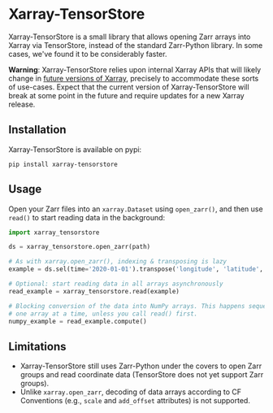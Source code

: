 # Xarray-TensorStore

Xarray-TensorStore is a small library that allows opening Zarr arrays into
Xarray via TensorStore, instead of the standard Zarr-Python library. In some
cases, we've found it to be considerably faster.

**Warning**: Xarray-TensorStore relies upon internal Xarray APIs that will
likely change in
[future versions of Xarray](https://github.com/pydata/xarray/issues/3981),
precisely to accommodate these sorts of use-cases. Expect that the current
version of Xarray-TensorStore will break at some point in the future and require
updates for a new Xarray release.

## Installation

Xarray-TensorStore is available on pypi:
```
pip install xarray-tensorstore
```

## Usage

Open your Zarr files into an `xarray.Dataset` using `open_zarr()`, and then use
`read()` to start reading data in the background:

```python
import xarray_tensorstore

ds = xarray_tensorstore.open_zarr(path)

# As with xarray.open_zarr(), indexing & transposing is lazy
example = ds.sel(time='2020-01-01').transpose('longitude', 'latitude', ...)

# Optional: start reading data in all arrays asynchronously
read_example = xarray_tensorstore.read(example)

# Blocking conversion of the data into NumPy arrays. This happens sequentially,
# one array at a time, unless you call read() first.
numpy_example = read_example.compute()
```

## Limitations

- Xarray-TensorStore still uses Zarr-Python under the covers to open Zarr
  groups and read coordinate data (TensorStore does not yet support Zarr
  groups).
- Unlike `xarray.open_zarr`, decoding of data arrays according to CF Conventions
  (e.g., `scale` and `add_offset` attributes) is not supported.
